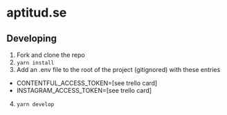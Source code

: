 # aptitud.se

## Developing

1. Fork and clone the repo
2. `yarn install`
3. Add an .env file to the root of the project (gitignored) with these entries
  - CONTENTFUL_ACCESS_TOKEN=[see trello card]
  - INSTAGRAM_ACCESS_TOKEN=[see trello card]
4. `yarn develop`
